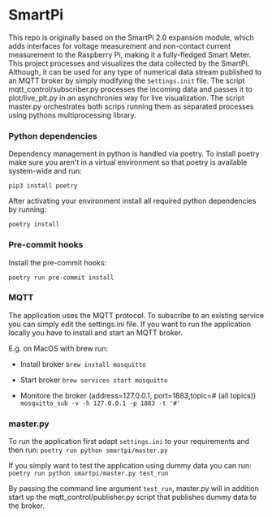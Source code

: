 # SmartPi

This repo is originally based on the SmartPi 2.0 expansion module, which adds interfaces for voltage measurement and non-contact current measurement to the Raspberry Pi, making it a fully-fledged Smart Meter. This project processes and visualizes the data collected by the SmartPi. Although, it can be used for any type of numerical data stream published to an MQTT broker by simply modifying the ```Settings.init``` file. 
The script mqtt_control/subscriber.py processes the incoming data and passes it to plot/live_plt.py in an asynchronies way for live visualization.
The script master.py orchestrates both scrips running them as separated processes using pythons multiprocessing library.

### Python dependencies

Dependency management in python is handled via poetry. To install poetry make sure you aren't in a virtual environment so that poetry is available system-wide and run:

```pip3 install poetry```

After activating your environment install all required python dependencies by running:

```poetry install```

### Pre-commit hooks

Install the pre-commit hooks:

```poetry run pre-commit install```

### MQTT

The application uses the MQTT protocol. 
To subscribe to an existing service you can simply edit the settings.ini file.
If you want to run the application locally you have to install and start an MQTT broker.

E.g. on MacOS with brew run:

- Install broker
```brew install mosquitto```

- Start broker
```brew services start mosquitto```

- Monitore the broker (address=127.0.0.1, port=1883,topic=# (all topics))
```mosquitto_sub -v -h 127.0.0.1 -p 1883 -t '#'```

### master.py

To run the application first adapt ```settings.ini``` to your requirements and then run:
```poetry run python smartpi/master.py```

If you simply want to test the application using dummy data you can run:
```poetry run python smartpi/master.py test_run```

By passing the command line argument ```test_run```, master.py will in addition start up the mqtt_control/publisher.py script that publishes dummy data to the broker.
